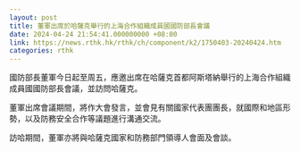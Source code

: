 ```yaml
---
layout: post
title: 董軍出席於哈薩克舉行的上海合作組織成員國國防部長會議
date: 2024-04-24 21:54:41.000000000 +08:00
link: https://news.rthk.hk/rthk/ch/component/k2/1750403-20240424.htm
categories: rthk
---
```


國防部長董軍今日起至周五，應邀出席在哈薩克首都阿斯塔納舉行的上海合作組織成員國國防部長會議，並訪問哈薩克。 

董軍出席會議期間，將作大會發言，並會見有關國家代表團團長，就國際和地區形勢，以及防務安全合作等議題進行溝通交流。

訪哈期間，董軍亦將與哈薩克國家和防務部門領導人會面及會談。
